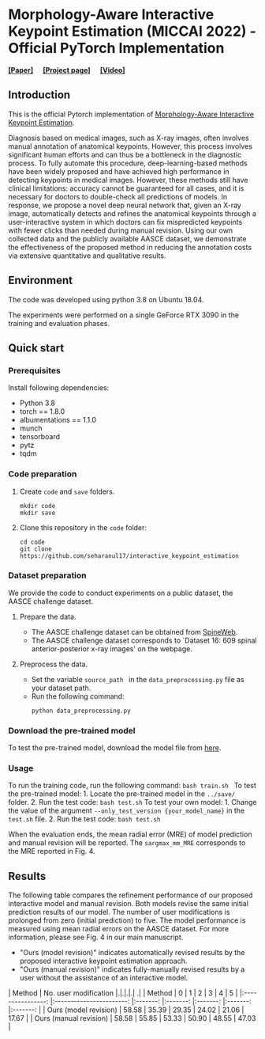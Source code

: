 # Morphology-Aware Interactive Keypoint Estimation (MICCAI 2022) - Official PyTorch Implementation

[<ins>__[Paper]__</ins>]() &nbsp; 
&nbsp; 
 [<ins>__[Project page]__</ins>](https://seharanul17.github.io/interactive_keypoint_estimation/)
&nbsp;  &nbsp; 
 [<ins>__[Video]__</ins>](https://youtu.be/Z5gtLviQ_TU)

## Introduction
This is the official Pytorch implementation of [Morphology-Aware Interactive Keypoint Estimation]().

Diagnosis based on medical images, such as X-ray images, often involves manual annotation of anatomical keypoints. However, this process involves significant human efforts and can thus be a bottleneck in the diagnostic process. To fully automate this procedure, deep-learning-based methods have been widely proposed and have achieved high performance in detecting keypoints in medical images. However, these methods still have clinical limitations: accuracy cannot be guaranteed for all cases, and it is necessary for doctors to double-check all predictions of models. In response, we propose a novel deep neural network that, given an X-ray image, automatically detects and refines the anatomical keypoints through a user-interactive system in which doctors can fix mispredicted keypoints with fewer clicks than needed during manual revision. Using our own collected data and the publicly available AASCE dataset, we demonstrate the effectiveness of the proposed method in reducing the annotation costs via extensive quantitative and qualitative results.

## Environment
The code was developed using python 3.8 on Ubuntu 18.04.

The experiments were performed on a single GeForce RTX 3090 in the training and evaluation phases.

##  Quick start 

### Prerequisites
Install following dependencies:
- Python 3.8
- torch == 1.8.0
- albumentations == 1.1.0
- munch
- tensorboard
- pytz
- tqdm


### Code preparation
1. Create ``code`` and ``save`` folders.
    ```
    mkdir code
    mkdir save
    ```
2. Clone this repository in the ``code`` folder:
    ```
    cd code
    git clone https://github.com/seharanul17/interactive_keypoint_estimation
    ```

### Dataset preparation

We provide the code to conduct experiments on a public dataset, the AASCE challenge dataset.

1. Prepare the data.
    - The AASCE challenge dataset can be obtained from [SpineWeb](http://spineweb.digitalimaginggroup.ca/index.php?n=main.datasets#Dataset_16.3A_609_spinal_anterior-posterior_x-ray_images). 
    - The AASCE challenge dataset corresponds to `Dataset 16: 609 spinal anterior-posterior x-ray images' on the webpage.
    
2. Preprocess the data.
    - Set the variable ``source_path `` in the ``data_preprocessing.py`` file as your dataset path.
    - Run the following command: 
        ```
        python data_preprocessing.py
        ```

### Download the pre-trained model

To test the pre-trained model, download the model file from [here](https://www.dropbox.com/sh/m53iqw9loddqhfq/AAD0KuCCxpXsBE435Hw3KJU8a?dl=0).

### Usage
To run the training code, run the following command:
    ```
    bash train.sh 
    ```
To test the pre-trained model: 
        1. Locate the pre-trained model in the ``../save/`` folder.
        2. Run the test code:
        ```
        bash test.sh
        ```
To test your own model:
        1. Change the value of the argument ``--only_test_version {your_model_name}`` in the ``test.sh`` file.
        2. Run the test code:
        ```
        bash test.sh
        ```

When the evaluation ends, the mean radial error (MRE) of model prediction and manual revision will be reported.
The ``sargmax_mm_MRE`` corresponds to the MRE reported in Fig. 4.


## Results
The following table compares the refinement performance of our proposed interactive model and manual revision.
Both models revise the same initial prediction results of our model. The number of user modifications is prolonged from zero (initial prediction) to five.
The model performance is measured using mean radial errors on the AASCE dataset.
For more information, please see Fig. 4 in our main manuscript.

- "Ours (model revision)" indicates automatically revised results by the proposed interactive keypoint estimation approach.
- "Ours (manual revision)" indicates fully-manually revised results by a user without the assistance of an interactive model.

|      Method     	| No. user modification |.|.|.|.|	.|
|      Method        	| 0	| 1	| 2	| 3  	| 4	| 5	|
|:----------------:	|:-----------------------:	|:-------:	|:-------:	|:-------:	|:-------:	|:-------:	|
| Ours (model revision) |          58.58          	|  35.39  	|  29.35  	|  24.02  	|  21.06  	|  17.67  	|
|  Ours (manual revision) 	|          58.58          	|  55.85  	|  53.33  	|  50.90  	|  48.55  	|  47.03  	|

